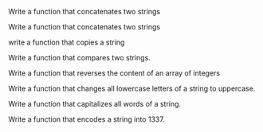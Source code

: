 Write a function that concatenates two strings

Write a function that concatenates two strings

write a function that copies a string

Write a function that compares two strings.

Write a function that reverses the content of an array of integers

Write a function that changes all lowercase letters of a string to uppercase.

Write a function that capitalizes all words of a string.

Write a function that encodes a string into 1337.
